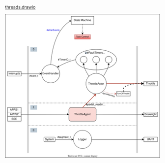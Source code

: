 

[threads.drawio](../../../Diagrams/Threads/threads.drawio.png)

![](../../../Diagrams/Threads/threads.svg)

